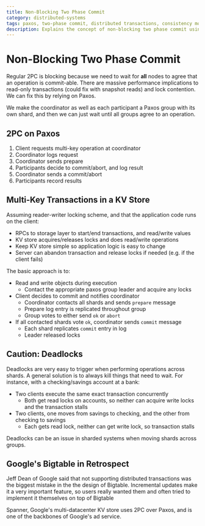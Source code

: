 ```yaml
---
title: Non-Blocking Two Phase Commit
category: distributed-systems
tags: paxos, two-phase commit, distributed transactions, consistency models
description: Explains the concept of non-blocking two phase commit using Paxos
---
```


# Non-Blocking Two Phase Commit

Regular 2PC is blocking because we need to wait for **all** nodes to agree that an operation is commit-able. There are massive performance implications to read-only transactions (could fix with snapshot reads) and lock contention. We can fix this by relying on Paxos.

We make the coordinator as well as each participant a Paxos group with its own shard, and then we can just wait until all groups agree to an operation.

## 2PC on Paxos

1. Client requests multi-key operation at coordinator
2. Coordinator logs request
3. Coordinator sends prepare
4. Participants decide to commit/abort, and log result
5. Coordinator sends a commit/abort
6. Participants record results

## Multi-Key Transactions in a KV Store

Assuming reader-writer locking scheme, and that the application code runs on the client:

- RPCs to storage layer to start/end transactions, and read/write values
- KV store acquires/releases locks and does read/write operations
- Keep KV store simple so application logic is easy to change
- Server can abandon transaction and release locks if needed (e.g. if the client fails)

The basic approach is to:

- Read and write objects during execution
  - Contact the appropriate paxos group leader and acquire any locks
- Client decides to commit and notifies coordinator
  - Coordinator contacts all shards and sends `prepare` message
  - Prepare log entry is replicated throughout group
  - Group votes to either send `ok` or `abort`
- If all contacted shards vote `ok`, coordinator sends `commit` message
  - Each shard replicates `commit` entry in log
  - Leader released locks

## Caution: Deadlocks

Deadlocks are very easy to trigger when performing operations across shards. A general solution is to always kill things that need to wait. For instance, with a checking/savings account at a bank:

- Two clients execute the same exact transaction concurrently
  - Both get read locks on accounts, so neither can acquire write locks and the transaction stalls
- Two clients, one moves from savings to checking, and the other from checking to savings
  - Each gets read lock, neither can get write lock, so transaction stalls

Deadlocks can be an issue in sharded systems when moving shards across groups.

## Google's Bigtable in Retrospect

Jeff Dean of Google said that not supporting distributed transactions was the biggest mistake in the the design of Bigtable. Incremental updates make it a very important feature, so users really wanted them and often tried to implement it themselves on top of Bigtable

Spanner, Google's multi-datacenter KV store uses 2PC over Paxos, and is one of the backbones of Google's ad service.
